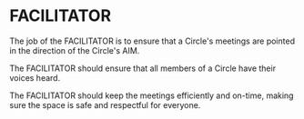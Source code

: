 # FACILITATOR

The job of the FACILITATOR is to ensure that a Circle's meetings are pointed in the direction of the Circle's AIM.

The FACILITATOR should ensure that all members of a Circle have their voices heard.

The FACILITATOR should keep the meetings efficiently and on-time, making sure the space is safe and respectful for everyone.
